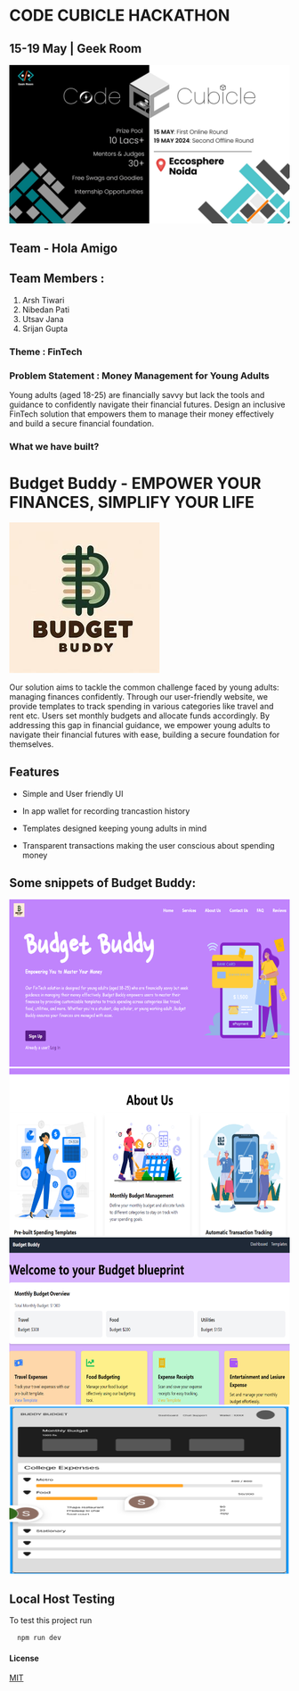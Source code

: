 # CODE CUBICLE HACKATHON 

## 15-19 May | Geek Room

![Example Image](./Money-Mentor/public/codecubicle.jpg)


## Team - Hola Amigo

## Team Members :
1. Arsh Tiwari
2. Nibedan Pati 
3. Utsav Jana
4. Srijan Gupta 

### Theme : FinTech

### Problem Statement :  Money Management for Young Adults

Young adults (aged 18-25) are financially savvy but lack the tools and guidance to confidently navigate their financial futures.
Design an inclusive FinTech solution that empowers them to manage their money effectively and build a secure financial foundation.

### What we have built?

# Budget Buddy - EMPOWER YOUR FINANCES, SIMPLIFY YOUR LIFE



![Logo](./Money-Mentor/public/logo.jpeg)

Our solution aims to tackle the common challenge faced by young adults: managing finances confidently. Through our user-friendly website, we provide templates to track spending in various categories like travel and rent etc. Users set monthly budgets and allocate funds accordingly.  By addressing this gap in financial guidance, we empower young adults to navigate their financial futures with ease, building a secure foundation for themselves.


## Features

- Simple and User friendly UI

- In app wallet for recording trancastion history 

- Templates designed keeping  young adults in mind

- Transparent transactions making the user conscious about spending money

## Some snippets of Budget Buddy:

  <img src="./Money-Mentor/public/website1.png" width=600 height=300>  

  <img src="./Money-Mentor/public/website2.png" width=600 height=300>

  <img src="./Money-Mentor/public/website3.png" width=600 height=300>

  <img src="./Money-Mentor/public/website4.png" width=600 height=300>





## Local Host Testing

To test this project run

```bash
  npm run dev
```
#### License
[MIT](https://choosealicense.com/licenses/mit/)

